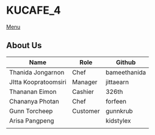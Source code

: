 # KUCAFE_4

[Menu](menu.md)

## About Us

| Name   | Role  | Github   |
|--------|-------|----------|
| Thanida Jongarnon | Chef | bameethanida |
| JItta Koopratoomsiri | Manager | jittaearn |
| Thananan Eimon | Cashier | 326th |
|  Chananya Photan | Chef  |  forfeen  |
| Gunn Torcheep | Customer | gunnkrub |
| Arisa Pangpeng |  | kidstylex |
|  |  |  |
